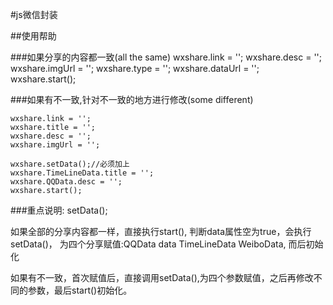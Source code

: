 #js微信封装

##使用帮助

###如果分享的内容都一致(all the same)
	wxshare.link = '';
    wxshare.desc = '';
    wxshare.imgUrl = '';
    wxshare.type = '';
    wxshare.dataUrl = '';
    wxshare.start();

###如果有不一致,针对不一致的地方进行修改(some different)
	
	wxshare.link = '';
    wxshare.title = '';
    wxshare.desc = '';
    wxshare.imgUrl = '';

    wxshare.setData();//必须加上
    wxshare.TimeLineData.title = ''; 
    wxshare.QQData.desc = '';
    wxshare.start();

###重点说明: setData();

如果全部的分享内容都一样，直接执行start(), 判断data属性空为true，会执行setData()，
为四个分享赋值:QQData data TimeLineData WeiboData, 而后初始化

如果有不一致，首次赋值后，直接调用setData(),为四个参数赋值，之后再修改不同的参数，最后start()初始化。
        